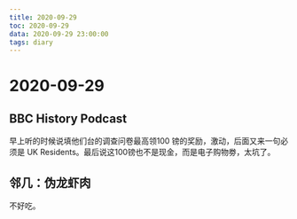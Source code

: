 ```yaml
---
title: 2020-09-29
toc: 2020-09-29
data: 2020-09-29 23:00:00
tags: diary
---
```



# 2020-09-29

## BBC History Podcast

早上听的时候说填他们台的调查问卷最高领100 镑的奖励，激动，后面又来一句必须是 UK Residents。最后说这100镑也不是现金，而是电子购物劵，太坑了。

## 邻几：伪龙虾肉

不好吃。

## 



